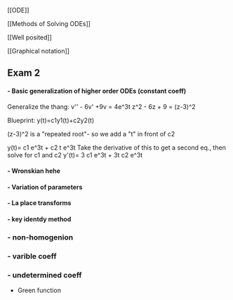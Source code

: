[[ODE]]


[[Methods of Solving ODEs]]


[[Well posited]]


[[Graphical notation]]



## Exam 2

#### - Basic generalization of higher order ODEs (constant coeff)
Generalize the thang: v'' - 6v' +9v = 4e^3t
z^2 - 6z + 9 = (z-3)^2

Blueprint: y(t)=c1y1(t)+c2y2(t)

(z-3)^2 is a "repeated root"- so we add a "t" in front of c2

y(t)= c1 e^3t + c2 t e^3t
Take the derivative of this to get a second eq., then solve for c1 and c2 
y'(t)= 3 c1 e^3t + 3t c2 e^3t

####  - Wronskian hehe

#### - Variation of parameters
#### - La place transforms 
#### - key identdy method
### - non-homogenion
### - varible coeff

### - undetermined coeff



- Green function
